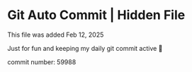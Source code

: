 # Git Auto Commit | Hidden File

This file was added Feb 12, 2025

Just for fun and keeping my daily git commit active 🤪

commit number: 59988
